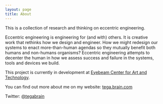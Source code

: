 ```yaml
---
layout: page
title: About
---
```



This is a collection of research and thinking on eccentric engineering.

Eccentric engineering is engineering for (and with) others. It is creative work that rethinks how we design and engineer. How we might redesign our systems to enact more-than-human agendas so they mutually benefit both humans and non-humans organisms? Eccentric engineering attempts to decenter the human in how we assess success and failure in the systems, tools and devices we build.

This project is currently in development at [Eyebeam Center for Art and Technology](http://eyebeam.org/).

You can find out more about me on my website: [tega.brain.com](http://tegabrain.com/)

Twitter: [@tegabrain](http://twitter.com/tegabrain)
